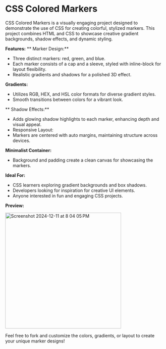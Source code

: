 # CSS Colored Markers
CSS Colored Markers is a visually engaging project designed to demonstrate the use of CSS for creating colorful, stylized markers. This project combines HTML and CSS to showcase creative gradient backgrounds, shadow effects, and dynamic styling.

**Features:**
 ** Marker Design:**
   - Three distinct markers: red, green, and blue.
   - Each marker consists of a cap and a sleeve, styled with inline-block for layout flexibility.
   - Realistic gradients and shadows for a polished 3D effect.

**Gradients:**
  - Utilizes RGB, HEX, and HSL color formats for diverse gradient styles.
  - Smooth transitions between colors for a vibrant look.

** Shadow Effects:**
  - Adds glowing shadow highlights to each marker, enhancing depth and visual appeal.
  - Responsive Layout:
  - Markers are centered with auto margins, maintaining structure across devices.
    
**Minimalist Container:**
  - Background and padding create a clean canvas for showcasing the markers.

**Ideal For:**
 - CSS learners exploring gradient backgrounds and box shadows.
 - Developers looking for inspiration for creative UI elements.
 - Anyone interested in fun and engaging CSS projects.



 **Preview:**

 
 <img width="367" alt="Screenshot 2024-12-11 at 8 04 05 PM" src="https://github.com/user-attachments/assets/6955624d-ec72-4b38-add5-428c47d5bbf3" />



 Feel free to fork and customize the colors, gradients, or layout to create your unique marker designs!








